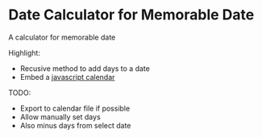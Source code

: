 Date Calculator for Memorable Date
=========================================

A calculator for memorable date

Highlight:

* Recusive method to add days to a date
* Embed a [javascript calendar](http://javascriptcalendar.org/) 


TODO:

* Export to calendar file if possible
* Allow manually set days
* Also minus days from select date

